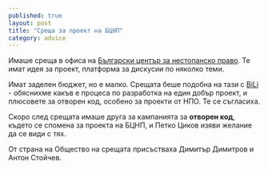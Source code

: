 ```yaml
---
published: true
layout: post
title: "Среща за проект на БЦНП"
category: advice
---
```


Имаше среща в офиса на [Български център за нестопанско право](http://www.bcnl.org/). Те имат идея за проект, платформа за дискусии по няколко теми.

Имат заделен бюджет, но е малко. Срещата беше подобна на тази с [BiLi](http://bili-bg.org/) - обяснихме какъв е процеса по разработка на един добър проект, и плюсовете за отворен код, особено за проекти от НПО. Те се съгласиха.

Скоро след срещата имаше друга за кампанията за **отворен код**, където се спомена за проекта на БЦНП, и Петко Циков изяви желание да се види с тях.

От страна на Общество на срещата присъстваха Димитър Димитров и Антон Стойчев.